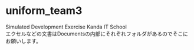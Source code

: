 # uniform_team3
Simulated Development Exercise Kanda IT School  
エクセルなどの文書はDocumentsの内部にそれぞれフォルダがあるのでそこにお願いします。
